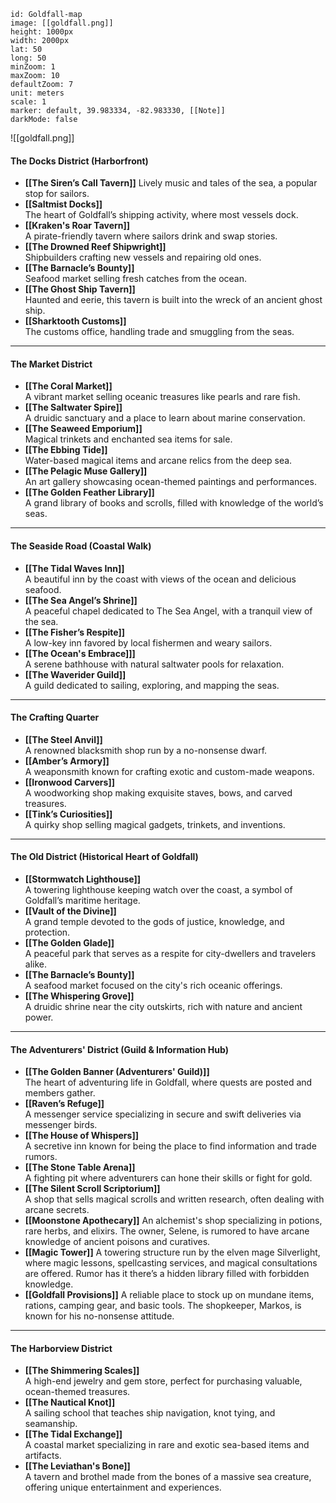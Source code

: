 
```leaflet
id: Goldfall-map
image: [[goldfall.png]]
height: 1000px
width: 2000px
lat: 50
long: 50
minZoom: 1
maxZoom: 10
defaultZoom: 7
unit: meters
scale: 1
marker: default, 39.983334, -82.983330, [[Note]]
darkMode: false
```
![[goldfall.png]]
#### **The Docks District (Harborfront)**

- **[[The Siren’s Call Tavern]]**
    Lively music and tales of the sea, a popular stop for sailors.
- **[[Saltmist Docks]]**  
    The heart of Goldfall’s shipping activity, where most vessels dock.
- **[[Kraken's Roar Tavern]]**  
    A pirate-friendly tavern where sailors drink and swap stories.
- **[[The Drowned Reef Shipwright]]**  
    Shipbuilders crafting new vessels and repairing old ones.
- **[[The Barnacle’s Bounty]]**  
    Seafood market selling fresh catches from the ocean.
- **[[The Ghost Ship Tavern]]**  
    Haunted and eerie, this tavern is built into the wreck of an ancient ghost ship.
- **[[Sharktooth Customs]]**  
    The customs office, handling trade and smuggling from the seas.

---

#### **The Market District**

- **[[The Coral Market]]**  
    A vibrant market selling oceanic treasures like pearls and rare fish.
- **[[The Saltwater Spire]]**  
    A druidic sanctuary and a place to learn about marine conservation.
- **[[The Seaweed Emporium]]**  
    Magical trinkets and enchanted sea items for sale.
- **[[The Ebbing Tide]]**  
    Water-based magical items and arcane relics from the deep sea.
- **[[The Pelagic Muse Gallery]]**  
    An art gallery showcasing ocean-themed paintings and performances.
- **[[The Golden Feather Library]]**  
    A grand library of books and scrolls, filled with knowledge of the world’s seas.

---

#### **The Seaside Road (Coastal Walk)**

- **[[The Tidal Waves Inn]]**  
    A beautiful inn by the coast with views of the ocean and delicious seafood.
- **[[The Sea Angel’s Shrine]]**  
    A peaceful chapel dedicated to The Sea Angel, with a tranquil view of the sea.
- **[[The Fisher’s Respite]]**  
    A low-key inn favored by local fishermen and weary sailors.
- **[[The Ocean's Embrace]]]**  
    A serene bathhouse with natural saltwater pools for relaxation.
- **[[The Waverider Guild]]**  
    A guild dedicated to sailing, exploring, and mapping the seas.

---

#### **The Crafting Quarter**

- **[[The Steel Anvil]]**  
    A renowned blacksmith shop run by a no-nonsense dwarf.
- **[[Amber’s Armory]]**  
    A weaponsmith known for crafting exotic and custom-made weapons.
- **[[Ironwood Carvers]]**  
    A woodworking shop making exquisite staves, bows, and carved treasures.
- **[[Tink’s Curiosities]]**  
    A quirky shop selling magical gadgets, trinkets, and inventions.

---

#### **The Old District (Historical Heart of Goldfall)**

- **[[Stormwatch Lighthouse]]**  
    A towering lighthouse keeping watch over the coast, a symbol of Goldfall’s maritime heritage.
- **[[Vault of the Divine]]**  
    A grand temple devoted to the gods of justice, knowledge, and protection.
- **[[The Golden Glade]]**  
    A peaceful park that serves as a respite for city-dwellers and travelers alike.
- **[[The Barnacle’s Bounty]]**  
    A seafood market focused on the city's rich oceanic offerings.
- **[[The Whispering Grove]]**  
    A druidic shrine near the city outskirts, rich with nature and ancient power.

---

#### **The Adventurers' District (Guild & Information Hub)**

- **[[The Golden Banner (Adventurers' Guild)]]**  
    The heart of adventuring life in Goldfall, where quests are posted and members gather.
- **[[Raven’s Refuge]]**  
    A messenger service specializing in secure and swift deliveries via messenger birds.
- **[[The House of Whispers]]**  
    A secretive inn known for being the place to find information and trade rumors.
- **[[The Stone Table Arena]]**  
    A fighting pit where adventurers can hone their skills or fight for gold.
- **[[The Silent Scroll Scriptorium]]**  
    A shop that sells magical scrolls and written research, often dealing with arcane secrets.
- **[[Moonstone Apothecary]]**
	An alchemist's shop specializing in potions, rare herbs, and elixirs. The owner, Selene, is rumored to have arcane knowledge of ancient poisons and curatives.
- **[[Magic Tower]]**
	A towering structure run by the elven mage Silverlight, where magic lessons, spellcasting services, and magical consultations are offered. Rumor has it there’s a hidden library filled with forbidden knowledge.
- **[[Goldfall Provisions]]**
	A reliable place to stock up on mundane items, rations, camping gear, and basic tools. The shopkeeper, Markos, is known for his no-nonsense attitude.



---

#### **The Harborview District**

- **[[The Shimmering Scales]]**  
    A high-end jewelry and gem store, perfect for purchasing valuable, ocean-themed treasures.
- **[[The Nautical Knot]]**  
    A sailing school that teaches ship navigation, knot tying, and seamanship.
- **[[The Tidal Exchange]]**  
    A coastal market specializing in rare and exotic sea-based items and artifacts.
- **[[The Leviathan's Bone]]**  
    A tavern and brothel made from the bones of a massive sea creature, offering unique entertainment and experiences.

